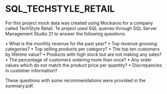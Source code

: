 # SQL_TECHSTYLE_RETAIL
For this project mock data was created using Mockaroo for a company called TechStyle Retail. Te project used SQL queries through SQL Server Management Studio 21 to answer the following questions:

•	What is the monthly revenue for the past year?
•	Top revenue grossing categories?
•	Top selling products per category?
•	The top ten customers by lifetime value?
•	Products with high stock but are not making any sales?
•	The percentage of customers ordering more than once?
•	Any order values which do not match the product price per quantity?
•	Discrepancies in customer information?

These questions with some recommendations were provided in the summary.pdf.
